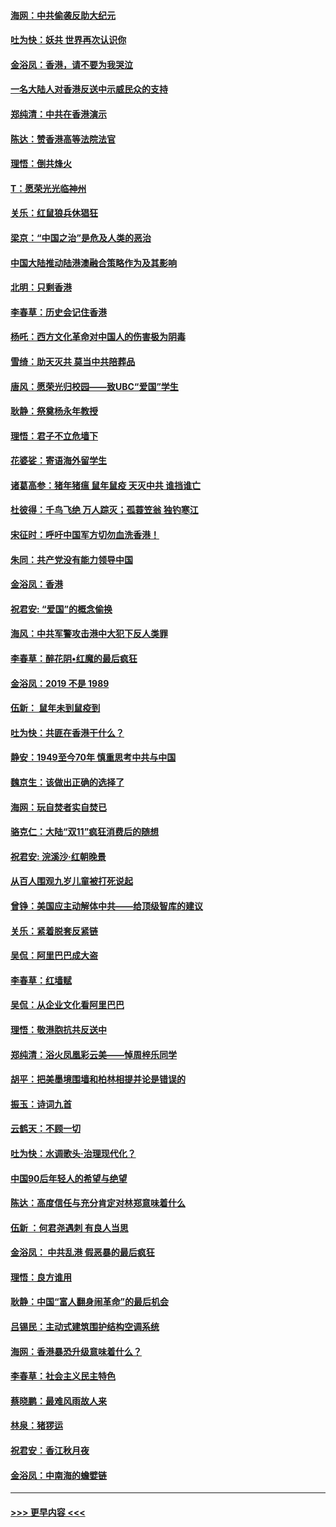 #### [海网：中共偷袭反助大纪元](../pages/nsc993/n11673515.md?t=11230333) 
#### [吐为快：妖共 世界再次认识你](../pages/nsc993/n11673506.md?t=11230333) 
#### [金浴凤：香港，请不要为我哭泣](../pages/nsc993/n11673248.md?t=11230333) 
#### [一名大陆人对香港反送中示威民众的支持](../pages/nsc993/n11672615.md?t=11230333) 
#### [郑纯清：中共在香港演示](../pages/nsc993/n11670539.md?t=11230333) 
#### [陈达：赞香港高等法院法官](../pages/nsc993/n11669542.md?t=11230333) 
#### [理悟：倒共烽火](../pages/nsc993/n11668844.md?t=11230333) 
#### [T：愿荣光光临神州](../pages/nsc993/n11668421.md?t=11230333) 
#### [关乐：红鼠狼兵休猖狂](../pages/nsc993/n11668378.md?t=11230333) 
#### [梁京：“中国之治”是危及人类的恶治](../pages/nsc993/n11668328.md?t=11230333) 
#### [中国大陆推动陆港澳融合策略作为及其影响](../pages/nsc993/n11668157.md?t=11230333) 
#### [北明：只剩香港](../pages/nsc993/n11668002.md?t=11230333) 
#### [李春草：历史会记住香港](../pages/nsc993/n11667927.md?t=11230333) 
#### [杨吒：西方文化革命对中国人的伤害极为阴毒](../pages/nsc993/n11664521.md?t=11230333) 
#### [雪绮：助天灭共 莫当中共陪葬品](../pages/nsc993/n11662650.md?t=11230333) 
#### [唐风：愿荣光归校园——致UBC“爱国”学生](../pages/nsc993/n11662194.md?t=11230333) 
#### [耿静：祭奠杨永年教授](../pages/nsc993/n11662514.md?t=11230333) 
#### [理悟：君子不立危墙下](../pages/nsc993/n11662172.md?t=11230333) 
#### [花婆娑：寄语海外留学生](../pages/nsc993/n11662121.md?t=11230333) 
#### [诸葛高参：猪年猪瘟 鼠年鼠疫 天灭中共 谁挡谁亡](../pages/nsc993/n11661980.md?t=11230333) 
#### [杜彼得：千鸟飞绝 万人踪灭；孤蓑笠翁 独钓寒江](../pages/nsc993/n11661170.md?t=11230333) 
#### [宋征时：呼吁中国军方切勿血洗香港！](../pages/nsc993/n11415318.md?t=11230333) 
#### [朱同：共产党没有能力领导中国](../pages/nsc993/n11660421.md?t=11230333) 
#### [金浴凤：香港](../pages/nsc993/n11660419.md?t=11230333) 
#### [祝君安: “爱国”的概念偷换](../pages/nsc993/n11659706.md?t=11230333) 
#### [海风：中共军警攻击港中大犯下反人类罪](../pages/nsc993/n11659632.md?t=11230333) 
#### [李春草：醉花阴•红魔的最后疯狂](../pages/nsc993/n11659287.md?t=11230333) 
#### [金浴凤：2019 不是 1989](../pages/nsc993/n11657663.md?t=11230333) 
#### [伍新： 鼠年未到鼠疫到](../pages/nsc993/n11655098.md?t=11230333) 
#### [吐为快：共匪在香港干什么？](../pages/nsc993/n11654891.md?t=11230333) 
#### [静安：1949至今70年 慎重思考中共与中国](../pages/nsc993/n11651244.md?t=11230333) 
#### [魏京生：该做出正确的选择了](../pages/nsc993/n11653084.md?t=11230333) 
#### [海网：玩自焚者实自焚已](../pages/nsc993/n11652423.md?t=11230333) 
#### [骆克仁：大陆“双11”疯狂消费后的随想](../pages/nsc993/n11652305.md?t=11230333) 
#### [祝君安: 浣溪沙·红朝晚景](../pages/nsc993/n11652258.md?t=11230333) 
#### [从百人围观九岁儿童被打死说起](../pages/nsc993/n11651030.md?t=11230333) 
#### [曾铮：美国应主动解体中共——给顶级智库的建议](../pages/nsc993/n11649888.md?t=11230333) 
#### [关乐：紧着脱套反紧链](../pages/nsc993/n11649069.md?t=11230333) 
#### [吴侃：阿里巴巴成大盗](../pages/nsc993/n11645523.md?t=11230333) 
#### [李春草：红墙赋](../pages/nsc993/n11646389.md?t=11230333) 
#### [吴侃：从企业文化看阿里巴巴](../pages/nsc993/n11645476.md?t=11230333) 
#### [理悟：敬港胞抗共反送中](../pages/nsc993/n11645466.md?t=11230333) 
#### [郑纯清：浴火凤凰彩云美——悼周梓乐同学](../pages/nsc993/n11645155.md?t=11230333) 
#### [胡平：把美墨境围墙和柏林相提并论是错误的](../pages/nsc993/n11645134.md?t=11230333) 
#### [振玉：诗词九首](../pages/nsc993/n11644081.md?t=11230333) 
#### [云鹤天：不顾一切](../pages/nsc993/n11643508.md?t=11230333) 
#### [吐为快：水调歌头·治理现代化？](../pages/nsc993/n11643485.md?t=11230333) 
#### [中国90后年轻人的希望与绝望](../pages/nsc993/n11642317.md?t=11230333) 
#### [陈达：高度信任与充分肯定对林郑意味着什么](../pages/nsc993/n11641441.md?t=11230333) 
#### [伍新 ：何君尧遇刺 有良人当思](../pages/nsc993/n11641503.md?t=11230333) 
#### [金浴凤： 中共乱港  假恶暴的最后疯狂](../pages/nsc993/n11641495.md?t=11230333) 
#### [理悟：良方谁用](../pages/nsc993/n11641463.md?t=11230333) 
#### [耿静：中国“富人翻身闹革命”的最后机会](../pages/nsc993/n11640655.md?t=11230333) 
#### [吕锡民：主动式建筑围护结构空调系统](../pages/nsc993/n11640168.md?t=11230333) 
#### [海网：香港暴恐升级意味着什么？](../pages/nsc993/n11635904.md?t=11230333) 
#### [李春草：社会主义民主特色](../pages/nsc993/n11634657.md?t=11230333) 
#### [蔡晓鹏：最难风雨故人来](../pages/nsc993/n11633145.md?t=11230333) 
#### [林泉：猪猡运](../pages/nsc993/n11631469.md?t=11230333) 
#### [祝君安：香江秋月夜](../pages/nsc993/n11631440.md?t=11230333) 
#### [金浴凤：中南海的蟾嬖链](../pages/nsc993/n11631290.md?t=11230333) 

----
#### [ >>> 更早内容 <<< ](../indexes/nsc993-earlier.md)

